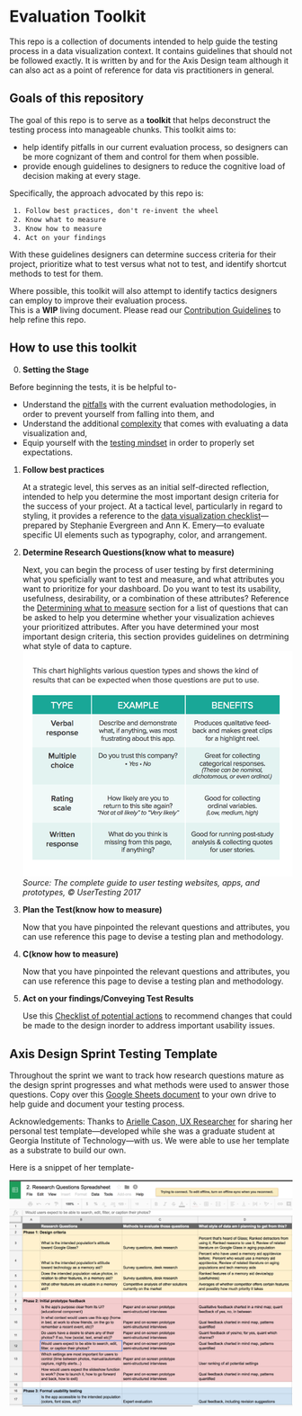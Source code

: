 # Evaluation Toolkit
This repo is a collection of documents intended to help guide the testing process in a data visualization context. It contains guidelines that should not be followed exactly. It is written by and for the Axis Design team although it can also act as a point of reference for data vis practitioners in general.

## Goals of this repository

The goal of this repo is to serve as a **toolkit** that helps deconstruct the testing process into manageable chunks.
This toolkit aims to:

- help identify pitfalls in our current evaluation process, so designers can be more cognizant of them and control for them when possible.
- provide enough guidelines to designers to reduce the cognitive load of decision making at every stage.

Specifically, the approach advocated by this repo is:
 ```
  1. Follow best practices, don't re-invent the wheel
  2. Know what to measure 
  3. Know how to measure
  4. Act on your findings
 ```
With these guidelines designers can determine success criteria for their project, prioritize what to test versus what not to test, and identify shortcut methods to test for them. 

Where possible, this toolkit will also attempt to identify tactics designers can employ to improve their evaluation process.  
This is a **WIP** living document. Please read our [Contribution Guidelines](CONTRIBUTING.md) to help refine this repo.

## How to use this toolkit

0. **Setting the Stage**

Before beginning the tests, it is be helpful to- 
   - Understand the [pitfalls](./0.Setting-the-Stage/Pitfalls.md) with the current evaluation methodologies, in order to prevent yourself from falling into them, and
   - Understand the additional [complexity](./0.Setting-the-Stage/Challenges.md) that comes with evaluating a data visualization and,
   - Equip yourself with the [testing mindset](./0.Setting-the-Stage/TestingMindset.md) in order to properly set expectations.

1. **Follow best practices**

   At a strategic level, this serves as an initial self-directed reflection, intended to help you determine the most important design criteria for the success of your project. At a tactical level, particularly in regard to styling, it provides a reference to the [data visualization checklist](./Assets/DataVizChecklist-May2016.pdf)—prepared by Stephanie Evergreen and Ann K. Emery—to evaluate specific UI elements such as typography, color, and arrangement.

2. **Determine Research Questions(know what to measure)**

   Next, you can begin the process of user testing by first determining what you speficially want to test and measure, and what attributes you want to prioritize for your dashboard. Do you want to test its usability, usefulness, desirability, or a combination of these attributes? Reference the [Determining what to measure](./2.Determine-research-questions/README.md) section for a list of questions that can be asked to help you determine whether your visualization achieves your prioritized attributes. After you have determined your most important design criteria, this section provides guidelines on detrmining what style of data to capture.
 ![](Assets/images/style-of-data.png)
 *Source: The complete guide to user testing websites, apps, and prototypes, © UserTesting 2017*

3. **Plan the Test(know how to measure)**

   Now that you have pinpointed the relevant questions and attributes, you can use reference this page to devise a testing plan and methodology.
   
4. **C(know how to measure)**

   Now that you have pinpointed the relevant questions and attributes, you can use reference this page to devise a testing plan and methodology. 

5. **Act on your findings/Conveying Test Results**

   Use this [Checklist of potential actions](./5.Act-on-your-findings/Checklist-of-potential-actions.md) to recommend changes that could be made to the design inorder to address important usability issues. 

## Axis Design Sprint Testing Template

Throughout the sprint we want to track how research questions mature as the design sprint progresses and what methods were used to answer those questions. Copy over this [Google Sheets document](https://docs.google.com/spreadsheets/d/1lfcPwG4gH-rQQhl5MuXgNevy8_hlJPvdx6_RiLT34qw/edit#gid=0) to your own drive to help guide and document your testing process.

Acknowledgements: Thanks to [Arielle Cason, UX Researcher](http://ariellecason.com/) for sharing her personal test template—developed while she was a graduate student at Georgia Institute of Technology—with us. We were able to use her template as a substrate to build our own.

Here is a snippet of her template-

![Testing Template](./Assets/images/Sample-Testing-Template.png)
